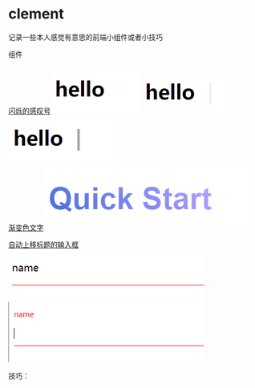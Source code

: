 # clement

记录一些本人感觉有意思的前端小组件或者小技巧



组件

[闪烁的感叹号](https://github.com/ck837/clement/blob/main/%E9%97%AA%E7%83%81%E7%9A%84%E6%84%9F%E5%8F%B9%E5%8F%B7.html)
![1-1](./images/1-1.png)
![1-2](./images/1-2.png)
![1-3](./images/1-3.png)

[渐变色文字](https://github.com/ck837/clement/blob/main/%E6%B8%90%E5%8F%98%E8%89%B2%E6%96%87%E5%AD%97.html)
![2](./images/2.png)

[自动上移标题的输入框](https://github.com/ck837/clement/blob/main/%E8%87%AA%E5%8A%A8%E4%B8%8A%E7%A7%BB%E6%A0%87%E9%A2%98%E7%9A%84%E8%BE%93%E5%85%A5%E6%A1%86.html)
![3-1](./images/3-1.png)
![3-2](./images/3-2.png)


技巧：
